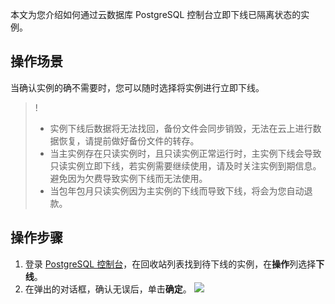 本文为您介绍如何通过云数据库 PostgreSQL 控制台立即下线已隔离状态的实例。

## 操作场景
当确认实例的确不需要时，您可以随时选择将实例进行立即下线。

>!
>- 实例下线后数据将无法找回，备份文件会同步销毁，无法在云上进行数据恢复，请提前做好备份文件的转存。
>- 当主实例存在只读实例时，且只读实例正常运行时，主实例下线会导致只读实例立即下线，若实例需要继续使用，请及时关注实例到期信息。避免因为欠费导致实例下线而无法使用。
>- 当包年包月只读实例因为主实例的下线而导致下线，将会为您自动退款。

## 操作步骤
1. 登录 [PostgreSQL 控制台](https://console.cloud.tencent.com/postgres/recycle)，在回收站列表找到待下线的实例，在**操作**列选择**下线**。
2. 在弹出的对话框，确认无误后，单击**确定**。
   ![](https://main.qcloudimg.com/raw/8ec39078236581fe7ea14870fd14294f.png)
   
